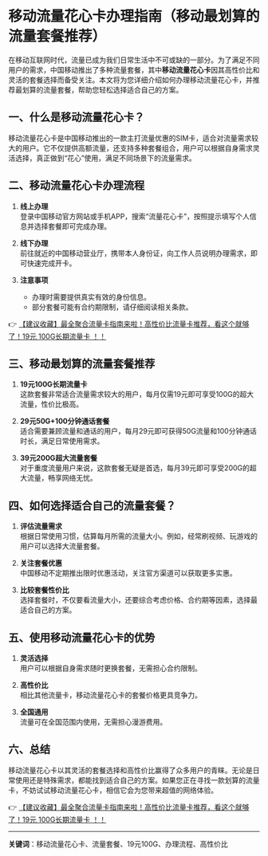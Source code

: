 # 移动流量花心卡办理指南（移动最划算的流量套餐推荐）

在移动互联网时代，流量已成为我们日常生活中不可或缺的一部分。为了满足不同用户的需求，中国移动推出了多种流量套餐，其中**移动流量花心卡**因其高性价比和灵活的套餐选择而备受关注。本文将为您详细介绍如何办理移动流量花心卡，并推荐最划算的流量套餐，帮助您轻松选择适合自己的方案。

## 一、什么是移动流量花心卡？

移动流量花心卡是中国移动推出的一款主打流量优惠的SIM卡，适合对流量需求较大的用户。它不仅提供高额流量，还支持多种套餐组合，用户可以根据自身需求灵活选择，真正做到“花心”使用，满足不同场景下的流量需求。

## 二、移动流量花心卡办理流程

1. **线上办理**  
   登录中国移动官方网站或手机APP，搜索“流量花心卡”，按照提示填写个人信息并选择套餐即可完成办理。  
   
2. **线下办理**  
   前往就近的中国移动营业厅，携带本人身份证，向工作人员说明办理需求，即可快速完成开卡。

3. **注意事项**  
   - 办理时需要提供真实有效的身份信息。  
   - 部分套餐可能有合约期限制，请仔细阅读相关条款。

👉 [【建议收藏】最全聚合流量卡指南来啦！高性价比流量卡推荐，看这个就够了！19元 100G长期流量卡 ！！](https://bit.ly/Liuliangka)

## 三、移动最划算的流量套餐推荐

1. **19元100G长期流量卡**  
   这款套餐非常适合流量需求较大的用户，每月仅需19元即可享受100G的超大流量，性价比极高。

2. **29元50G+100分钟通话套餐**  
   适合需要兼顾流量和通话的用户，每月29元即可获得50G流量和100分钟通话时长，满足日常使用需求。

3. **39元200G超大流量套餐**  
   对于重度流量用户来说，这款套餐无疑是首选，每月39元即可享受200G的超大流量，畅享网络无忧。

## 四、如何选择适合自己的流量套餐？

1. **评估流量需求**  
   根据日常使用习惯，估算每月所需的流量大小。例如，经常刷视频、玩游戏的用户可以选择大流量套餐。

2. **关注套餐优惠**  
   中国移动不定期推出限时优惠活动，关注官方渠道可以获取更多实惠。

3. **比较套餐性价比**  
   选择套餐时，不仅要看流量大小，还要综合考虑价格、合约期等因素，选择最适合自己的方案。

## 五、使用移动流量花心卡的优势

1. **灵活选择**  
   用户可以根据自身需求随时更换套餐，无需担心合约限制。

2. **高性价比**  
   相比其他流量卡，移动流量花心卡的套餐价格更具竞争力。

3. **全国通用**  
   流量可在全国范围内使用，无需担心漫游费用。

## 六、总结

移动流量花心卡以其灵活的套餐选择和高性价比赢得了众多用户的青睐。无论是日常使用还是特殊需求，都能找到适合自己的方案。如果您正在寻找一款划算的流量卡，不妨试试移动流量花心卡，相信它会为您带来超值的网络体验。

👉 [【建议收藏】最全聚合流量卡指南来啦！高性价比流量卡推荐，看这个就够了！19元 100G长期流量卡 ！！](https://bit.ly/Liuliangka)

---

**关键词**：移动流量花心卡、流量套餐、19元100G、办理流程、高性价比